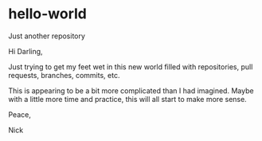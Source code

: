 # hello-world
Just another repository

Hi Darling,

Just trying to get my feet wet in this new world filled with repositories, pull requests, branches, commits, etc. 

This is appearing to be a bit more complicated than I had imagined. Maybe with a little more time and practice, this will all start to make more sense.

Peace,

Nick
